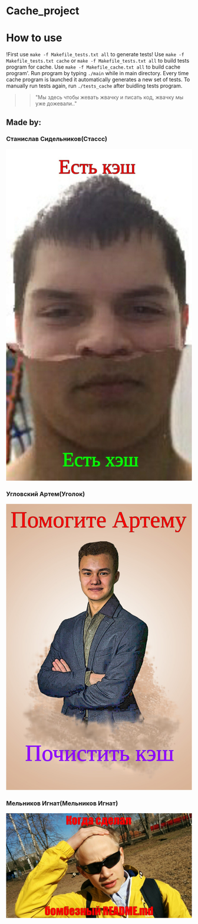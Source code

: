 # Cache_project
# How to use
!First use `make -f Makefile_tests.txt all` to generate tests!
Use `make -f Makefile_tests.txt cache` or `make -f Makefile_tests.txt all` to build tests program for cache. Use `make -f Makefile_cache.txt all` to build cache program'. Run program by typing `./main` while in main directory. Every time cache program is launched it automatically generates a new set of tests. To manually run tests again, run `./tests_cache` after buidling tests program.
>>"Мы здесь чтобы жевать жвачку и писать код, жвачку мы уже дожевали.."
## Made by: 
### Станислав Сидельников(Стассс)
![alt text](https://github.com/StasSD/Cache_project/blob/Ignat/2/%D1%81%D1%82%D0%B0%D1%81.jpg)
### Угловский Артем(Уголок)
![alt text](https://github.com/StasSD/Cache_project/blob/Ignat/2/_d4rlFAP68E.jpg)
### Мельников Игнат(Мельников Игнат)
![alt text](https://github.com/StasSD/Cache_project/blob/Ignat/2/mJDZvTP8eV4.jpg)

